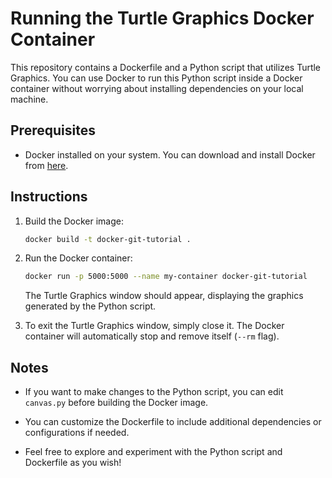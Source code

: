 # Running the Turtle Graphics Docker Container

This repository contains a Dockerfile and a Python script that utilizes Turtle Graphics. You can use Docker to run this Python script inside a Docker container without worrying about installing dependencies on your local machine.

## Prerequisites

- Docker installed on your system. You can download and install Docker from [here](https://www.docker.com/get-started).

## Instructions

1. Build the Docker image:

    ```bash
    docker build -t docker-git-tutorial .
    ```

2. Run the Docker container:

    ```bash
    docker run -p 5000:5000 --name my-container docker-git-tutorial    
    ```

    The Turtle Graphics window should appear, displaying the graphics generated by the Python script.

3. To exit the Turtle Graphics window, simply close it. The Docker container will automatically stop and remove itself (`--rm` flag).

## Notes

- If you want to make changes to the Python script, you can edit `canvas.py` before building the Docker image.

- You can customize the Dockerfile to include additional dependencies or configurations if needed.

- Feel free to explore and experiment with the Python script and Dockerfile as you wish!

